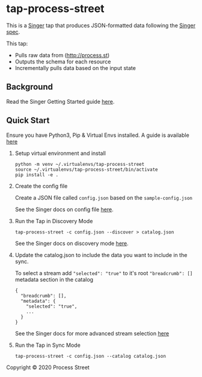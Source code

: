 # tap-process-street

This is a [Singer](https://singer.io) tap that produces JSON-formatted data
following the [Singer
spec](https://github.com/singer-io/getting-started/blob/master/SPEC.md).

This tap:

- Pulls raw data from (http://process.st)
- Outputs the schema for each resource
- Incrementally pulls data based on the input state

## Background

Read the Singer Getting Started guide [here](https://github.com/singer-io/getting-started).

## Quick Start

Ensure you have Python3, Pip & Virtual Envs installed.  A guide is available 
[here](https://github.com/singer-io/getting-started/blob/master/docs/RUNNING_AND_DEVELOPING.md#running-singer-with-python)

1. Setup virtual environment and install

    ```
    python -m venv ~/.virtualenvs/tap-process-street
    source ~/.virtualenvs/tap-process-street/bin/activate
    pip install -e .
    ```

2. Create the config file

   Create a JSON file called `config.json` based on the `sample-config.json`

   See the Singer docs on config file
   [here](https://github.com/singer-io/getting-started/blob/master/docs/CONFIG_AND_STATE.md#config-file).

4. Run the Tap in Discovery Mode
    ```
    tap-process-street -c config.json --discover > catalog.json
    ```
   
   See the Singer docs on discovery mode
   [here](https://github.com/singer-io/getting-started/blob/master/docs/DISCOVERY_MODE.md#discovery-mode).

5. Update the catalog.json to include the data you want to include in the sync.

   To select a stream add `"selected": "true"` to it's root `"breadcrumb": []` metadata section in the catalog 
    ```
    {
      "breadcrumb": [],
      "metadata": {
        "selected": "true",
        ...
      }
    }
    ```
 
   See the Singer docs for more advanced stream selection
   [here](https://github.com/singer-io/getting-started/blob/master/docs/SYNC_MODE.md#streamfield-selection) 

5. Run the Tap in Sync Mode
    ```
   tap-process-street -c config.json --catalog catalog.json
    ```
   
Copyright &copy; 2020 Process Street
